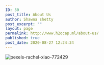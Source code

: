 ```yaml
---
ID: 50
post_title: About Us
author: Shawna shetty
post_excerpt: ""
layout: page
permalink: http://www.h2ocap.ml/about-us/
published: true
post_date: 2020-08-27 12:24:34
---
```

<img src="https://www.h2ocap.ml/wp-content/uploads/elementor/thumbs/pexels-rachel-xiao-772429-scaled-ov0taii8u7k8vp4c6pn9bx9i8vkododdqozz4myqao.jpg" title="pexels-rachel-xiao-772429" alt="pexels-rachel-xiao-772429" />